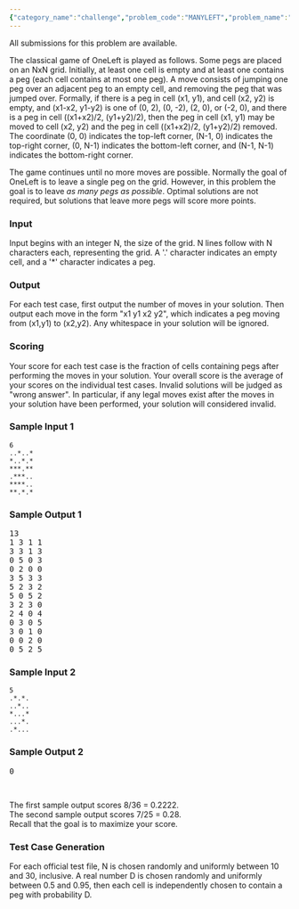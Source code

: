 ```yaml
---
{"category_name":"challenge","problem_code":"MANYLEFT","problem_name":"Many Left","languages_supported":{"0":"C","1":"CPP14","2":"JAVA","3":"PYTH","4":"PYTH 3.5","5":"CS2","6":"PAS fpc","7":"PAS gpc","8":"RUBY","9":"PHP","10":"GO","11":"NODEJS","12":"HASK","13":"SCALA","14":"D","15":"PERL","16":"FORT","17":"WSPC","18":"ADA","19":"CAML","20":"ICK","21":"BF","22":"ASM","23":"CLPS","24":"PRLG","25":"ICON","26":"SCM qobi","27":"PIKE","28":"ST","29":"NICE","30":"LUA","31":"BASH","32":"NEM","33":"LISP sbcl","34":"LISP clisp","35":"SCM guile","36":"JS","37":"ERL","38":"TCL","39":"PERL6","40":"TEXT","41":"CLOJ","42":"FS"},"max_timelimit":1,"source_sizelimit":50000,"problem_author":"pieguy","problem_tester":"laycurse","date_added":"30-09-2012","tags":{"0":"challenge","1":"nov12","2":"optimization","3":"pieguy","4":"search"},"editorial_url":"http://discuss.codechef.com/problems/MANYLEFT","time":{"view_start_date":1352712600,"submit_start_date":1352712600,"visible_start_date":1352712600,"end_date":1735669800},"is_direct_submittable":false,"layout":"problem"}
---
```

<span class="solution-visible-txt">All submissions for this problem are available.</span><p>
The classical game of OneLeft is played as follows. Some pegs are placed on an NxN grid. Initially, at least one cell is empty and at least one contains a peg (each cell contains at most one peg). A move consists of jumping one peg over an adjacent peg to an empty cell, and removing the peg that was jumped over. Formally, if there is a peg in cell (x1, y1), and cell (x2, y2) is empty, and (x1-x2, y1-y2) is one of (0, 2), (0, -2), (2, 0), or (-2, 0), and there is a peg in cell ((x1+x2)/2, (y1+y2)/2), then the peg in cell (x1, y1) may be moved to cell (x2, y2) and the peg in cell ((x1+x2)/2, (y1+y2)/2) removed.  The coordinate (0, 0) indicates the top-left corner, (N-1, 0) indicates the top-right corner, (0, N-1) indicates the bottom-left corner, and (N-1, N-1) indicates the bottom-right corner.
</p>
<p>
The game continues until no more moves are possible. Normally the goal of OneLeft is to leave a single peg on the grid. However, in this problem the goal is to leave <em>as many pegs as possible</em>. Optimal solutions are not required, but solutions that leave more pegs will score more points.
</p>
<h3>Input</h3>
<p>
Input begins with an integer N, the size of the grid. N lines follow with N characters each, representing the grid. A '.' character indicates an empty cell, and a '*' character indicates a peg.
</p>
<h3>Output</h3>
<p>
For each test case, first output the number of moves in your solution. Then output each move in the form "x1 y1 x2 y2", which indicates a peg moving from (x1,y1) to (x2,y2). Any whitespace in your solution will be ignored.
</p>
<h3>Scoring</h3>
<p>
Your score for each test case is the fraction of cells containing pegs after performing the moves in your solution. Your overall score is the average of your scores on the individual test cases. Invalid solutions will be judged as "wrong answer". In particular, if any legal moves exist after the moves in your solution have been performed, your solution will considered invalid.
</p>
<h3>Sample Input 1</h3>
<pre><code>6
..*..*
*..*.*
***.**
.***..
****..
**.*.*
</code></pre><h3>Sample Output 1</h3>
<pre>13
1 3 1 1
3 3 1 3
0 5 0 3
0 2 0 0
3 5 3 3
5 2 3 2
5 0 5 2
3 2 3 0
2 4 0 4
0 3 0 5
3 0 1 0
0 0 2 0
0 5 2 5
</pre><h3>Sample Input 2</h3>
<pre><code>5
.*.*.
..*..
*...*
...*.
.*...
</code></pre><h3>Sample Output 2</h3>
<pre>0

</pre><p>
The first sample output scores 8/36 = 0.2222.<br />
The second sample output scores 7/25 = 0.28.<br />
Recall that the goal is to maximize your score.
</p>
<h3>Test Case Generation</h3>
<p>
For each official test file, N is chosen randomly and uniformly between 10 and 30, inclusive. A real number D is chosen randomly and uniformly between 0.5 and 0.95, then each cell is independently chosen to contain a peg with probability D.
</p>

